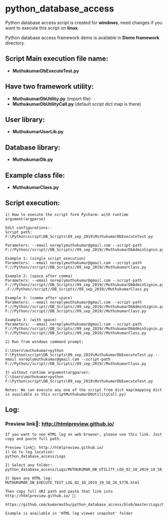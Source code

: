 ﻿# python_database_access
Python database access script is created for **windows**, need changes if you want to execute this script on **linux**.

Python database access framework demo is available in **Demo framework** directory.

## Script Main execution file name:
* **MuthukumarDbExecuteTest.py**

## Have two framework utility:
* **MuthukumarDbUtility.py**      (import file)
* **MuthukumarDbUtilityCall.py**  (default script dict map is there)

## User library:
* **MuthukumarUserLib.py**

## Database library:
* **MuthukumarDb.py**

## Example class file:
* **MuthukumarClass.py**

## Script execution:

	1) How to execute the script form Pycharm: with runtime argument(argparse)
	
	Edit configurations:-
	Script path: F:\Python\script\DB_Scripts\09_sep_2019\MuthukumarDbExecuteTest.py

	Parameters: --email noreplymuthukumar@gmail.com --script-path F://Python//script//DB_Scripts//09_sep_2019//MuthukumarDbAdminSignin.py,F://Python//script//DB_Scripts//09_sep_2019//MuthukumarClass.py

	Example 1: (single script execution)
	Parameters: --email noreplymuthukumar@gmail.com --script-path F://Python//script//DB_Scripts//09_sep_2019//MuthukumarClass.py

	Example 2: (space after comma)
	Parameters: --email noreplymuthukumar@gmail.com --script-path F://Python//script//DB_Scripts//09_sep_2019//MuthukumarDbAdminSignin.py ,F://Python//script//DB_Scripts//09_sep_2019//MuthukumarClass.py

	Example 3: (comma after space)
	Parameters: --email noreplymuthukumar@gmail.com --script-path F://Python//script//DB_Scripts//09_sep_2019//MuthukumarDbAdminSignin.py, F://Python//script//DB_Scripts//09_sep_2019//MuthukumarClass.py

	Example 3: (with space)
	Parameters: --email noreplymuthukumar@gmail.com --script-path F://Python//script//DB_Scripts//09_sep_2019//MuthukumarDbAdminSignin.py F://Python//script//DB_Scripts//09_sep_2019//MuthukumarClass.py

	2) Run from windows command prompt:

 	C:\Users\muthukumar>python F:\Python\script\DB_Scripts\09_sep_2019\MuthukumarDbExecuteTest.py --email noreplymuthukumar@gmail.com --script-path F://Python//script//DB_Scripts//09_sep_2019//MuthukumarClass.py

	3) without runtime argument(argparse):
	C:\Users\muthukumar>python F:\Python\script\DB_Scripts\09_sep_2019\MuthukumarDbExecuteTest.py

	Notes: We can execute any one of the script from dict map(mapping dict is available in this scriptMuthukumarDbUtilityCall.py)

## Log: 
   ### Preview link🔗: http://htmlpreview.github.io/

	If you want to see HTML log on web browser, please use this link. Just copy and paste full path. 

	Preview link🔗: http://htmlpreview.github.io/
	1) Go to log location:
	python_database_access/Logs

	2) Select any folder:
	python_database_access/Logs/MUTHUKUMAR_DB_UTILITY_LOG_02_10_2019_19_58_26_5776/

	3) Open any HTML log:
	MUTHUKUMAR_DB_EXECUTE_TEST_LOG_02_10_2019_19_58_26_5776.html

	Then copy full URI path and paste that link into http://htmlpreview.github.io/ 🔗:

	https://github.com/kumarmuthu/python_database_access/blob/master/Logs/MUTHUKUMAR_DB_UTILITY_LOG_02_10_2019_19_58_26_5776/MUTHUKUMAR_DB_EXECUTE_TEST_LOG_02_10_2019_19_58_26_5776.html

	Example is available in 'HTML log viewer snapshot' folder
